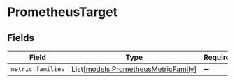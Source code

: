 # PrometheusTarget


## Fields

| Field                                                                      | Type                                                                       | Required                                                                   | Description                                                                |
| -------------------------------------------------------------------------- | -------------------------------------------------------------------------- | -------------------------------------------------------------------------- | -------------------------------------------------------------------------- |
| `metric_families`                                                          | List[[models.PrometheusMetricFamily](../models/prometheusmetricfamily.md)] | :heavy_minus_sign:                                                         | N/A                                                                        |